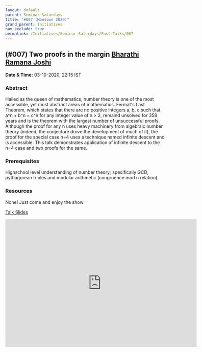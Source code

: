 ```yaml
---
layout: default
parent: Seminar Saturdays
title: "#007 (Monsoon 2020)"
grand_parent: Initiatives
nav_exclude: true
permalink: /Initiatives/Seminar-Saturdays/Past-Talks/007
---
```


(#007) **Two proofs in the margin** [Bharathi Ramana Joshi](https://bharathi.xyz/)
---------------

**Date & Time:** 03-10-2020, 22:15 IST

### Abstract
Hailed as the queen of mathematics, number theory is one of the most accessible, yet most abstract areas of mathematics. Fermat's Last Theorem, which states that there are no positive integers a, b, c such that a^n + b^n = c^n  for any integer value of n > 2, remaind unsolved for 358 years and is the theorem with the largest number of unsuccessful proofs. Although the proof for any n uses heavy machinery from algebraic number theory (indeed, the conjecture drove the development of much of it), the proof for the special case n=4 uses a technique named infinite descent and is accessible. This talk demonstrates application of infinite descent to the n=4 case and two proofs for the same.

### Prerequisites
Highschool level understanding of number theory; specifically GCD, pythagorean triples and modular arithmetic (congruence mod n relation).

### Resources
None! Just come and enjoy the show

[Talk Slides](slides_007.pdf)

<iframe width="600" height="400" src="https://www.youtube.com/embed/yU7YCuNdV3Q" frameborder="0" allow="accelerometer; autoplay; clipboard-write; encrypted-media; gyroscope; picture-in-picture" allowfullscreen></iframe>

